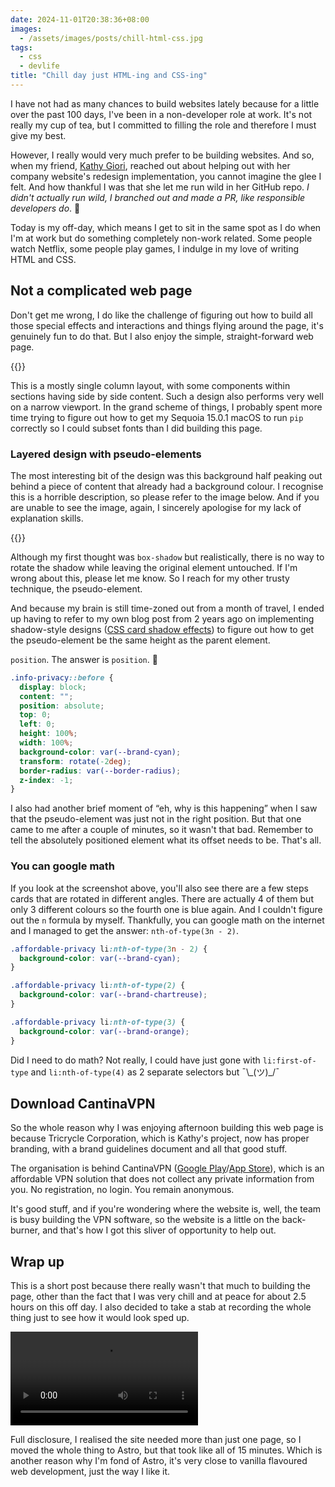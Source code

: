 ```yaml
---
date: 2024-11-01T20:38:36+08:00
images:
  - /assets/images/posts/chill-html-css.jpg
tags:
  - css
  - devlife
title: "Chill day just HTML-ing and CSS-ing"
---
```


I have not had as many chances to build websites lately because for a little over the past 100 days, I've been in a non-developer role at work. It's not really my cup of tea, but I committed to filling the role and therefore I must give my best.

However, I really would very much prefer to be building websites. And so, when my friend, [Kathy Giori](https://www.linkedin.com/in/kgiori), reached out about helping out with her company website's redesign implementation, you cannot imagine the glee I felt. And how thankful I was that she let me run wild in her GitHub repo. _I didn't actually run wild, I branched out and made a PR, like responsible developers do_. <span class="emoji" role="img" tabindex="0" aria-label="mad face">&#x1F624;</span>

Today is my off-day, which means I get to sit in the same spot as I do when I'm at work but do something completely non-work related. Some people watch Netflix, some people play games, I indulge in my love of writing HTML and CSS.

## Not a complicated web page

Don't get me wrong, I do like the challenge of figuring out how to build all those special effects and interactions and things flying around the page, it's genuinely fun to do that. But I also enjoy the simple, straight-forward web page.

{{<img2x filename="posts/chill-html-css/page" filetype="png" alt="Above the fold design of the new Tricrycle website">}}

This is a mostly single column layout, with some components within sections having side by side content. Such a design also performs very well on a narrow viewport. In the grand scheme of things, I probably spent more time trying to figure out how to get my Sequoia 15.0.1 macOS to run `pip` correctly so I could subset fonts than I did building this page.

### Layered design with pseudo-elements

The most interesting bit of the design was this background half peaking out behind a piece of content that already had a background colour. I recognise this is a horrible description, so please refer to the image below. And if you are unable to see the image, again, I sincerely apologise for my lack of explanation skills.

{{<img2x filename="posts/chill-html-css/background" filetype="png" alt="Screenshot of the design I was trying describe">}}

Although my first thought was `box-shadow` but realistically, there is no way to rotate the shadow while leaving the original element untouched. If I'm wrong about this, please let me know. So I reach for my other trusty technique, the pseudo-element.

And because my brain is still time-zoned out from a month of travel, I ended up having to refer to my own blog post from 2 years ago on implementing shadow-style designs ([CSS card shadow effects](/blog/css-card-shadow-effects/)) to figure out how to get the pseudo-element be the same height as the parent element.

`position`. The answer is `position`. <span class="emoji" role="img" tabindex="0" aria-label="person facepalming">&#x1F926;</span>

```css
.info-privacy::before {
  display: block;
  content: "";
  position: absolute;
  top: 0;
  left: 0;
  height: 100%;
  width: 100%;
  background-color: var(--brand-cyan);
  transform: rotate(-2deg);
  border-radius: var(--border-radius);
  z-index: -1;
}
```

I also had another brief moment of “eh, why is this happening” when I saw that the pseudo-element was just not in the right position. But that one came to me after a couple of minutes, so it wasn't that bad. Remember to tell the absolutely positioned element what its offset needs to be. That's all.

### You can google math

If you look at the screenshot above, you'll also see there are a few steps cards that are rotated in different angles. There are actually 4 of them but only 3 different colours so the fourth one is blue again. And I couldn't figure out the `n` formula by myself. Thankfully, you can google math on the internet and I managed to get the answer: `nth-of-type(3n - 2)`.

```css
.affordable-privacy li:nth-of-type(3n - 2) {
  background-color: var(--brand-cyan);
}

.affordable-privacy li:nth-of-type(2) {
  background-color: var(--brand-chartreuse);
}

.affordable-privacy li:nth-of-type(3) {
  background-color: var(--brand-orange);
}
```

Did I need to do math? Not really, I could have just gone with `li:first-of-type` and `li:nth-of-type(4)` as 2 separate selectors but <span class="kaomoji">¯\\\_(ツ)\_/¯</span>

## Download CantinaVPN

So the whole reason why I was enjoying afternoon building this web page is because Tricrycle Corporation, which is Kathy's project, now has proper branding, with a brand guidelines document and all that good stuff.

The organisation is behind CantinaVPN ([Google Play](https://play.google.com/store/apps/details?id=org.vpn&hl=en&pli=1)/[App Store](https://apps.apple.com/us/app/cantinavpn/id1610883564)), which is an affordable VPN solution that does not collect any private information from you. No registration, no login. You remain anonymous.

It's good stuff, and if you're wondering where the website is, well, the team is busy building the VPN software, so the website is a little on the back-burner, and that's how I got this sliver of opportunity to help out.

## Wrap up

This is a short post because there really wasn't that much to building the page, other than the fact that I was very chill and at peace for about 2.5 hours on this off day. I also decided to take a stab at recording the whole thing just to see how it would look sped up.

<video controls preload="metadata">
  <source src="/assets/videos/chill-html-css.mp4" type="video/mp4" />
</video>

Full disclosure, I realised the site needed more than just one page, so I moved the whole thing to Astro, but that took like all of 15 minutes. Which is another reason why I'm fond of Astro, it's very close to vanilla flavoured web development, just the way I like it.
